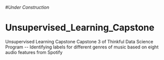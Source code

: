 #*Under Construction*

# Unsupervised_Learning_Capstone
Unsupervised Learning Capstone  Capstone 3 of Thinkful Data Science Program -- Identifying labels for different genres of music based on eight audio features from Spotify
